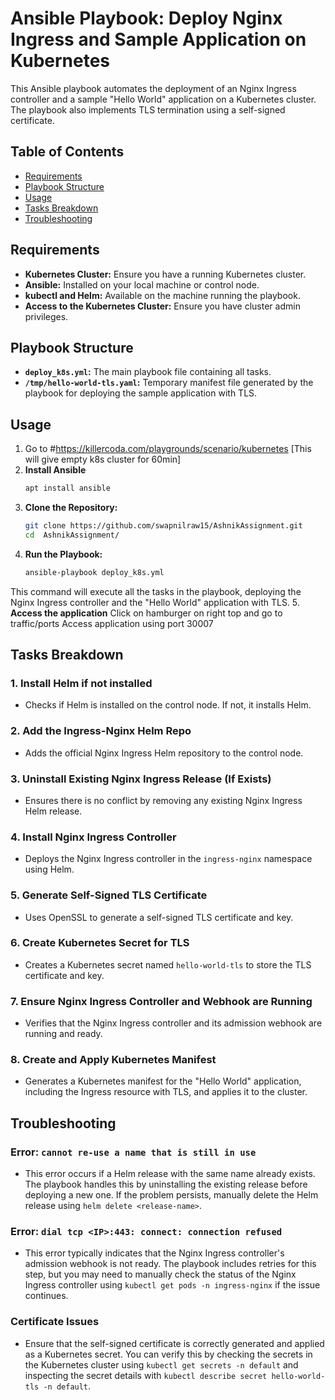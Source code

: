 # Ansible Playbook: Deploy Nginx Ingress and Sample Application on Kubernetes

This Ansible playbook automates the deployment of an Nginx Ingress controller and a sample "Hello World" application on a Kubernetes cluster. The playbook also implements TLS termination using a self-signed certificate.

## Table of Contents
- [Requirements](#requirements)
- [Playbook Structure](#playbook-structure)
- [Usage](#usage)
- [Tasks Breakdown](#tasks-breakdown)
- [Troubleshooting](#troubleshooting)

## Requirements
- **Kubernetes Cluster:** Ensure you have a running Kubernetes cluster.
- **Ansible:** Installed on your local machine or control node.
- **kubectl and Helm:** Available on the machine running the playbook.
- **Access to the Kubernetes Cluster:** Ensure you have cluster admin privileges.

## Playbook Structure

- **`deploy_k8s.yml`:** The main playbook file containing all tasks.
- **`/tmp/hello-world-tls.yaml`:** Temporary manifest file generated by the playbook for deploying the sample application with TLS.

## Usage

1. Go to #https://killercoda.com/playgrounds/scenario/kubernetes [This will give empty k8s cluster for 60min]
2. **Install Ansible**
   ```bash
   apt install ansible
3. **Clone the Repository:**
   ```bash
   git clone https://github.com/swapnilraw15/AshnikAssignment.git
   cd  AshnikAssignment/
4. **Run the Playbook:**
   ```bash
   ansible-playbook deploy_k8s.yml
This command will execute all the tasks in the playbook, deploying the Nginx Ingress controller and the "Hello World" application with TLS.
5. **Access the application**
   Click on hamburger on right top and go to traffic/ports
   Access application using port 30007

## Tasks Breakdown

### 1. Install Helm if not installed
   - Checks if Helm is installed on the control node. If not, it installs Helm.

### 2. Add the Ingress-Nginx Helm Repo
   - Adds the official Nginx Ingress Helm repository to the control node.

### 3. Uninstall Existing Nginx Ingress Release (If Exists)
   - Ensures there is no conflict by removing any existing Nginx Ingress Helm release.

### 4. Install Nginx Ingress Controller
   - Deploys the Nginx Ingress controller in the `ingress-nginx` namespace using Helm.

### 5. Generate Self-Signed TLS Certificate
   - Uses OpenSSL to generate a self-signed TLS certificate and key.

### 6. Create Kubernetes Secret for TLS
   - Creates a Kubernetes secret named `hello-world-tls` to store the TLS certificate and key.

### 7. Ensure Nginx Ingress Controller and Webhook are Running
   - Verifies that the Nginx Ingress controller and its admission webhook are running and ready.

### 8. Create and Apply Kubernetes Manifest
   - Generates a Kubernetes manifest for the "Hello World" application, including the Ingress resource with TLS, and applies it to the cluster.


## Troubleshooting

### Error: `cannot re-use a name that is still in use`
   - This error occurs if a Helm release with the same name already exists. The playbook handles this by uninstalling the existing release before deploying a new one. If the problem persists, manually delete the Helm release using `helm delete <release-name>`.

### Error: `dial tcp <IP>:443: connect: connection refused`
   - This error typically indicates that the Nginx Ingress controller's admission webhook is not ready. The playbook includes retries for this step, but you may need to manually check the status of the Nginx Ingress controller using `kubectl get pods -n ingress-nginx` if the issue continues.

### Certificate Issues
   - Ensure that the self-signed certificate is correctly generated and applied as a Kubernetes secret. You can verify this by checking the secrets in the Kubernetes cluster using `kubectl get secrets -n default` and inspecting the secret details with `kubectl describe secret hello-world-tls -n default`.
